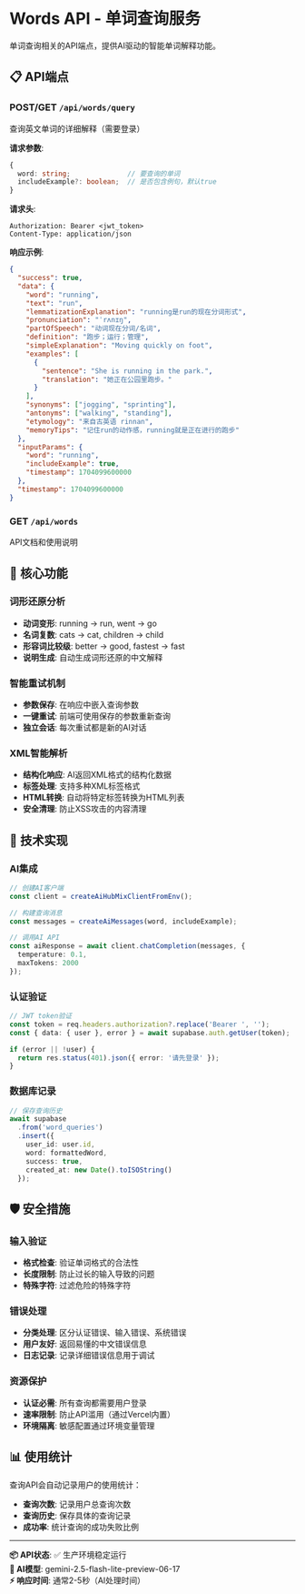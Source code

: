 # Words API - 单词查询服务

单词查询相关的API端点，提供AI驱动的智能单词解释功能。

## 📋 API端点

### POST/GET `/api/words/query`
查询英文单词的详细解释（需要登录）

**请求参数**:
```typescript
{
  word: string;              // 要查询的单词
  includeExample?: boolean;  // 是否包含例句，默认true
}
```

**请求头**:
```
Authorization: Bearer <jwt_token>
Content-Type: application/json
```

**响应示例**:
```json
{
  "success": true,
  "data": {
    "word": "running",
    "text": "run",
    "lemmatizationExplanation": "running是run的现在分词形式",
    "pronunciation": "ˈrʌnɪŋ",
    "partOfSpeech": "动词现在分词/名词",
    "definition": "跑步；运行；管理",
    "simpleExplanation": "Moving quickly on foot",
    "examples": [
      {
        "sentence": "She is running in the park.",
        "translation": "她正在公园里跑步。"
      }
    ],
    "synonyms": ["jogging", "sprinting"],
    "antonyms": ["walking", "standing"],
    "etymology": "来自古英语 rinnan",
    "memoryTips": "记住run的动作感，running就是正在进行的跑步"
  },
  "inputParams": {
    "word": "running",
    "includeExample": true,
    "timestamp": 1704099600000
  },
  "timestamp": 1704099600000
}
```

### GET `/api/words`
API文档和使用说明

## 🧠 核心功能

### 词形还原分析
- **动词变形**: running → run, went → go
- **名词复数**: cats → cat, children → child  
- **形容词比较级**: better → good, fastest → fast
- **说明生成**: 自动生成词形还原的中文解释

### 智能重试机制
- **参数保存**: 在响应中嵌入查询参数
- **一键重试**: 前端可使用保存的参数重新查询
- **独立会话**: 每次重试都是新的AI对话

### XML智能解析
- **结构化响应**: AI返回XML格式的结构化数据
- **标签处理**: 支持多种XML标签格式
- **HTML转换**: 自动将特定标签转换为HTML列表
- **安全清理**: 防止XSS攻击的内容清理

## 🔧 技术实现

### AI集成
```typescript
// 创建AI客户端
const client = createAiHubMixClientFromEnv();

// 构建查询消息
const messages = createAiMessages(word, includeExample);

// 调用AI API
const aiResponse = await client.chatCompletion(messages, {
  temperature: 0.1,
  maxTokens: 2000
});
```

### 认证验证
```typescript
// JWT token验证
const token = req.headers.authorization?.replace('Bearer ', '');
const { data: { user }, error } = await supabase.auth.getUser(token);

if (error || !user) {
  return res.status(401).json({ error: '请先登录' });
}
```

### 数据库记录
```typescript
// 保存查询历史
await supabase
  .from('word_queries')
  .insert({
    user_id: user.id,
    word: formattedWord,
    success: true,
    created_at: new Date().toISOString()
  });
```

## 🛡️ 安全措施

### 输入验证
- **格式检查**: 验证单词格式的合法性
- **长度限制**: 防止过长的输入导致的问题
- **特殊字符**: 过滤危险的特殊字符

### 错误处理
- **分类处理**: 区分认证错误、输入错误、系统错误
- **用户友好**: 返回易懂的中文错误信息
- **日志记录**: 记录详细错误信息用于调试

### 资源保护
- **认证必需**: 所有查询都需要用户登录
- **速率限制**: 防止API滥用（通过Vercel内置）
- **环境隔离**: 敏感配置通过环境变量管理

## 📊 使用统计

查询API会自动记录用户的使用统计：
- **查询次数**: 记录用户总查询次数
- **查询历史**: 保存具体的查询记录
- **成功率**: 统计查询的成功失败比例

---

**📦 API状态**: ✅ 生产环境稳定运行  
**🤖 AI模型**: gemini-2.5-flash-lite-preview-06-17  
**⚡ 响应时间**: 通常2-5秒（AI处理时间）